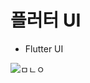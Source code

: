 # 플러터 UI

- Flutter UI

![ㅁㄴㅇ](https://user-images.githubusercontent.com/43875634/71607797-b5f98d00-2bbf-11ea-813a-51974f4e4026.gif)
